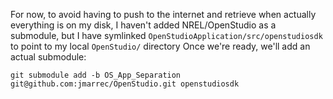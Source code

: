
For now, to avoid having to push to the internet and retrieve when actually everything is on my disk, I haven't added NREL/OpenStudio as a submodule,
but I have symlinked `OpenStudioApplication/src/openstudiosdk` to point to my local `OpenStudio/` directory
Once we're ready, we'll add an actual submodule:

    git submodule add -b OS_App_Separation git@github.com:jmarrec/OpenStudio.git openstudiosdk


